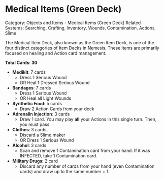 # Medical Items (Green Deck)

Category: Objects and Items -  Medical Items (Green Deck)
Related Systems: Searching, Crafting, Inventory, Wounds, Contamination, Actions, Slime

The Medical Item Deck, also known as the Green Item Deck, is one of the four distinct categories of Item Decks in Nemesis. These items are primarily focused on healing and Action card management.

**Total Cards: 30**

- **Medikit**: 7 cards
  - Dress 1 Serious Wound
  - OR Heal 1 Dressed Serious Wound
- **Bandages**: 7 cards
  - Dress 1 Serious Wound
  - OR Heal all Light Wounds
- **Synthetic Food**: 5 cards
  - Draw 2 Action Cards from your deck
- **Adrenalin Injection**: 3 cards
  - Draw 1 card. You may play **all** your Actions in this single turn. Then, you must pass.
- **Clothes**: 3 cards,
  - Discard a Slime maker
  - OR Dress 1 Serious Wound
- **Alcohol**: 3 cards
  - Scan and remove 1 Contamination card from your hand. If it was INFECTED, take 1 Contamination card.
- **Military Drugs**: 2 card
  - Discard any number of cards from your hand (even Contamination cards) and draw up to the same number + 1.

